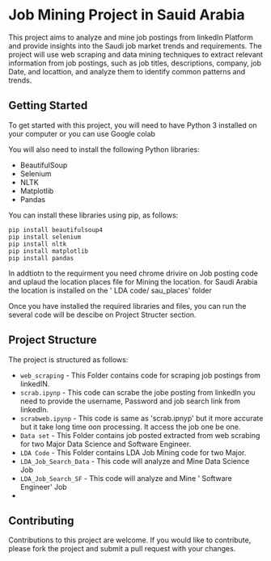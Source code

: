 # Job Mining Project in Sauid Arabia

This project aims to analyze and mine job postings from linkedIn Platform and provide insights into the Saudi job market trends and requirements. The project will use web scraping and data mining techniques to extract relevant information from job postings, such as job titles, descriptions, company, job Date, and locattion, and analyze them to identify common patterns and trends.

## Getting Started

To get started with this project, you will need to have Python 3 installed on your computer or you can use Google colab 

You will also need to install the following Python libraries:

- BeautifulSoup
- Selenium
- NLTK
- Matplotlib
- Pandas

You can install these libraries using pip, as follows:

```
pip install beautifulsoup4
pip install selenium
pip install nltk
pip install matplotlib
pip install pandas
```
In addtiotn to the requirment you need chrome drivire on Job posting code and  uplaud the location places file for Mining the location.
for Saudi Arabia the location is installed on the ' LDA code/ sau_places' folder 

Once you have installed the required libraries and files, you can run the several code will be descibe on Project Structer section. 


## Project Structure

The project is structured as follows:

- `web_scraping` - This Folder contains code for scraping job postings from linkedIN.
- `scrab.ipynp` -  This code can scrabe the jobe posting from linkedIn you need to provide the username, Password and job search link from linkedIn.
- `scrabweb.ipynp` - This code is same as 'scrab.ipnyp' but it more accurate but it take long time oon processing. It access the job one be one.
- `Data set` - This Folder contains job posted extracted from web scrabing for two Major Data Science and Software Engineer.
- `LDA Code` - This Folder contains LDA Job Mining code for two Major.
- `LDA_Job_Search_Data` - This code will analyze and Mine Data Science  Job
- `LDA_Job_Search_SF` - This code will analyze and Mine ' Software Engineer'  Job
- 
## Contributing

Contributions to this project are welcome. If you would like to contribute, please fork the project and submit a pull request with your changes.


